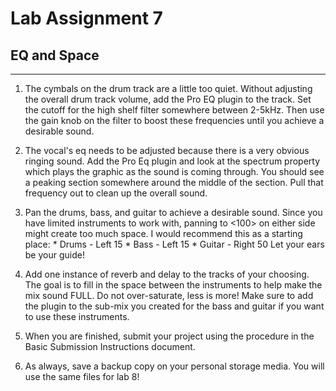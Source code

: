 # Lab Assignment 7
## EQ and Space

---
1. The cymbals on the drum track are a little too quiet. Without adjusting the overall drum track volume, add the Pro EQ plugin to the track. Set the cutoff for the high shelf filter somewhere between 2-5kHz. Then use the gain knob on the filter to boost these frequencies until you achieve a desirable sound.  

2. The vocal's eq needs to be adjusted because there is a very obvious ringing sound. Add the Pro Eq plugin and look at the spectrum property which plays the graphic as the sound is coming through. You should see a peaking section somewhere around the middle of the section. Pull that frequency out to clean up the overall sound.

3. Pan the drums, bass, and guitar to achieve a desirable sound. Since you have limited instruments to work with, panning to <100> on either side might create too much space. I would recommend this as a starting place:
            * Drums - Left 15
            * Bass - Left 15
            * Guitar - Right 50
 Let your ears be your guide!
 
 4. Add one instance of reverb and delay to the tracks of your choosing. The goal is to fill in the space between the instruments to help make the mix sound FULL. Do not over-saturate, less is more! Make sure to add the plugin to the sub-mix you created for the bass and guitar if you want to use these instruments.
 
5. When you are finished, submit your project using the procedure in the Basic Submission Instructions document.

6. As always, save a backup copy on your personal storage media. You will use the same files for lab 8!
